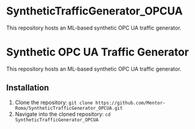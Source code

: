 # SyntheticTrafficGenerator_OPCUA
This repository hosts an ML-based synthetic OPC UA traffic generator.
# Synthetic OPC UA Traffic Generator

This repository hosts an ML-based synthetic OPC UA traffic generator.

## Installation

1. Clone the repository: `git clone https://github.com/Mentor-Roma/SyntheticTrafficGenerator_OPCUA.git`
2. Navigate into the cloned repository: `cd SyntheticTrafficGenerator_OPCUA`

